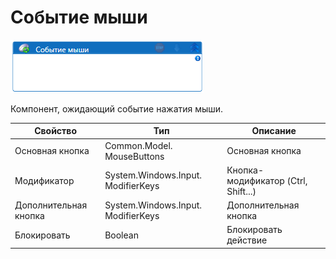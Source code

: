 # Событие мыши

![](<../../../../.gitbook/assets/image (49).png>)



Компонент, ожидающий событие нажатия мыши.

| Свойство              | Тип                                | Описание                            |
| --------------------- | ---------------------------------- | ----------------------------------- |
| Основная кнопка       | Common.Model. MouseButtons         | Основная кнопка                     |
| Модификатор           | System.Windows.Input. ModifierKeys | Кнопка-модификатор (Ctrl, Shift...) |
| Дополнительная кнопка | System.Windows.Input. ModifierKeys | Дополнительная кнопка               |
| Блокировать           | Boolean                            | Блокировать действие                |
